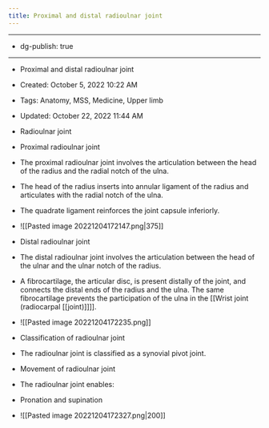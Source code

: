 ```yaml
---
title: Proximal and distal radioulnar joint
---
```


- --

- dg-publish: true

- --

- Proximal and distal radioulnar joint

- Created: October 5, 2022 10:22 AM

- Tags: Anatomy, MSS, Medicine, Upper limb

- Updated: October 22, 2022 11:44 AM

- Radioulnar joint

- Proximal radioulnar joint

- The proximal radioulnar joint involves the articulation between the head of the radius and the radial notch of the ulna.

- The head of the radius inserts into annular ligament of the radius and articulates with the radial notch of the ulna.

- The quadrate ligament reinforces the joint capsule inferiorly.

- ![[Pasted image 20221204172147.png|375]]

- Distal radioulnar joint    

- The distal radioulnar joint involves the articulation between the head of the ulnar and the ulnar notch of the radius.

- A fibrocartilage, the articular disc, is present distally of the joint, and connects the distal ends of the radius and the ulna. The same fibrocartilage prevents the participation of the ulna in the [[Wrist joint (radiocarpal [[joint)]]]].

- ![[Pasted image 20221204172235.png]]

- Classification of radioulnar joint

- The radioulnar joint is classified as a synovial pivot joint.

- Movement of radioulnar joint

- The radioulnar joint enables:

- Pronation and supination

- ![[Pasted image 20221204172327.png|200]]

